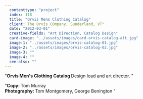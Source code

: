 ```yaml
---
  contenttype: "project"
  index: 118
  title: "Orvis Mens Clothing Catalog"
  client: The Orvis COmpany, Sunderland, VT"
  date: "2012-03-01"
  creative-fields: "Art Direction, Catalog Design"
  card-image: "../assets/images/card-orvis-catalog-alt.jpg"
  image-1: "../assets/images/orvis-catalog-01.jpg"
  image-2: "../assets/images/orvis-catalog-02.jpg"
  image-3: ""
  image-4: ""
  see-also: ""
---
```


<p className=copy_A>"<strong>Orvis Men's Clothing Catalog </strong> Design lead and art director.
"</p>
<p className=copy_B>"<strong>Copy:  </strong> Tom Murray </br>
<strong>Photography:  </strong> Tom Montgomery, George Benington
"</p>
<p className=copy_C></p>
<p className=copy_D></p>
